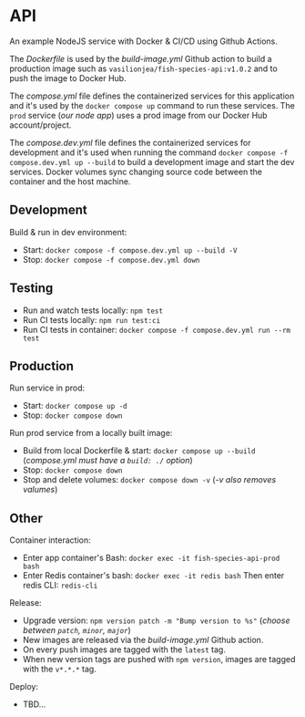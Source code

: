 # API
An example NodeJS service with Docker & CI/CD using Github Actions. 

The _Dockerfile_ is used by the _build-image.yml_ Github action to build a production image such as `vasilionjea/fish-species-api:v1.0.2` and to push the image to Docker Hub.

The _compose.yml_ file defines the containerized services for this application and it's used by the `docker compose up` command to run these services. The `prod` service (_our node app_) uses a prod image from our Docker Hub account/project.

The _compose.dev.yml_ file defines the containerized services for development and it's used when running the command `docker compose -f compose.dev.yml up --build` to build a development image and start the dev services. Docker volumes sync changing source code between the container and the host machine.

## Development 
Build & run in dev environment: 
* Start: `docker compose -f compose.dev.yml up --build -V`
* Stop: `docker compose -f compose.dev.yml down`

## Testing 
* Run and watch tests locally: `npm test`
* Run CI tests locally: `npm run test:ci`
* Run CI tests in container: `docker compose -f compose.dev.yml run --rm test`

## Production
Run service in prod: 
* Start: `docker compose up -d`
* Stop: `docker compose down`

Run prod service from a locally built image: 
* Build from local Dockerfile & start: `docker compose up --build` (_compose.yml must have a `build: ./` option_)
* Stop: `docker compose down`
* Stop and delete volumes: `docker compose down -v` (_-v also removes valumes_)

## Other
Container interaction: 
* Enter app container's Bash: `docker exec -it fish-species-api-prod bash`
* Enter Redis container's bash: `docker exec -it redis bash` Then enter redis CLI: `redis-cli`

Release: 
* Upgrade version: `npm version patch -m "Bump version to %s"` (_choose between `patch`, `minor`, `major`_)
* New images are released via the _build-image.yml_ Github action.
* On every push images are tagged with the `latest` tag.
* When new version tags are pushed with `npm version`, images are tagged with the `v*.*.*` tag.

Deploy: 
* TBD...
